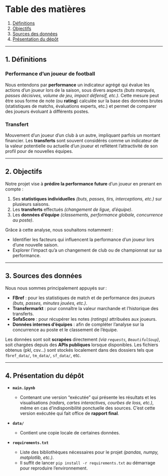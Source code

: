 # Table des matières

1. [Définitions](#définitions)  
2. [Objectifs](#objectifs)  
3. [Sources des données](#sources-des-données)  
4. [Présentation du dépôt](#présentation-du-dépôt)

---

## 1. Définitions

### Performance d’un joueur de football
Nous entendons par **performance** un indicateur agrégé qui évalue les actions d’un joueur lors de la saison, sous divers aspects *(buts marqués, passes décisives, volume de jeu, impact défensif, etc.)*. Cette mesure peut être sous forme de note (ou **rating**) calculée sur la base des données brutes (statistiques de matchs, évaluations experts, etc.) et permet de comparer des joueurs évoluant à différents postes.

### Transfert
Mouvement d’un joueur d’un club à un autre, impliquant parfois un montant financier. Les **transferts** sont souvent considérés comme un indicateur de la valeur potentielle ou actuelle d’un joueur et reflètent l’attractivité de son profil pour de nouvelles équipes.

---

## 2. Objectifs

Notre projet vise à **prédire la performance future** d’un joueur en prenant en compte :

1. Ses **statistiques individuelles** *(buts, passes, tirs, interceptions, etc.)* sur plusieurs saisons.  
2. Les **transferts** effectués *(changement de ligue, d’équipe)*.  
3. Les **données d’équipe** *(classements, performance globale, concurrence au poste)*.

Grâce à cette analyse, nous souhaitons notamment :

- Identifier les facteurs qui influencent la performance d’un joueur lors d’une nouvelle saison.  
- Explorer l’impact qu’a un changement de club ou de championnat sur sa performance.

---

## 3. Sources des données

Nous nous sommes principalement appuyés sur :

- **FBref** : pour les statistiques de match et de performance des joueurs *(buts, passes, minutes jouées, etc.)*.  
- **Transfermarkt** : pour connaître la valeur marchande et l’historique des transferts.  
- **SofaScore** : pour récupérer les notes *(ratings)* attribuées aux joueurs.  
- **Données internes d’équipes** : afin de compléter l’analyse sur la concurrence au poste et le classement de l’équipe.

Les données sont soit **scrapées** directement *(via `requests`, `BeautifulSoup`)*, soit chargées depuis des **APIs publiques** lorsque disponibles. Les fichiers obtenus (pkl, csv…) sont stockés localement dans des dossiers tels que `fbref_data/`, `tm_data/`, `sf_data/`, etc.

---

## 4. Présentation du dépôt

- **`main.ipynb`**   
  - Contenant une version “exécutée” qui présente les résultats et les visualisations *(radars, cartes interactives, courbes de loss, etc.)*, même en cas d’indisponibilité ponctuelle des sources. C’est cette version exécutée qui fait office de **rapport final**.

- **`data/`**  
  - Contient une copie locale de certaines données.

- **`requirements.txt`**  
  - Liste des bibliothèques nécessaires pour le projet *(pandas, numpy, matplotlib, etc.)*.  
  - Il suffit de lancer `pip install -r requirements.txt` au démarrage pour reproduire l’environnement.
